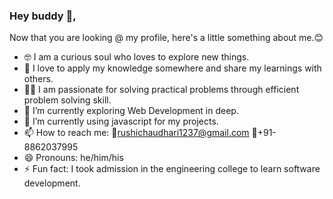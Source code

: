 ### Hey buddy 👋,

Now that you are looking @ my profile, here's a little something about me.😊

- 🤓 I am a curious soul who loves to explore new things.
- 💝 I love to apply my knowledge somewhere and share my learnings with others.
- 👨‍💻 I am passionate for solving practical problems through efficient problem solving skill. 
- 🌱 I’m currently exploring Web Development in deep. 
- 🔭 I’m currently using javascript for my projects.
- 📫 How to reach me: 📧rushichaudhari1237@gmail.com 📱+91-8862037995
- 😄 Pronouns: he/him/his
- ⚡ Fun fact: I took admission in the engineering college to learn software development.


<!--
**rushi-173/rushi-173** is a ✨ _special_ ✨ repository because its `README.md` (this file) appears on your GitHub profile.

Here are some ideas to get you started:

- 🔭 I’m currently working on ...
- 🌱 I’m currently learning ...
- 👯 I’m looking to collaborate on ...
- 🤔 I’m looking for help with ...
- 💬 Ask me about ...
- 📫 How to reach me: ...
- 😄 Pronouns: ...
- ⚡ Fun fact: ...
-->
